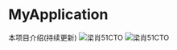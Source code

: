 # MyApplication
本项目介绍(持续更新)
![梁肖51CTO](http://liangxiao.blog.51cto.com/)
![梁肖51CTO](https://s3.51cto.com/wyfs02/M01/89/BA/wKioL1ga-u7QnnVnAAAfrCiGnBQ946_middle.jpg "梁肖51CTO")  
